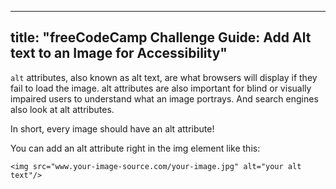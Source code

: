 
---
title: "freeCodeCamp Challenge Guide: Add Alt text to an Image for Accessibility"
---

`alt` attributes, also known as alt text, are what browsers will display if they fail to load the image. alt attributes are also important for blind or visually impaired users to understand what an image portrays. And search engines also look at alt attributes.

In short, every image should have an alt attribute!

You can add an alt attribute right in the img element like this:

    <img src="www.your-image-source.com/your-image.jpg" alt="your alt text"/>
